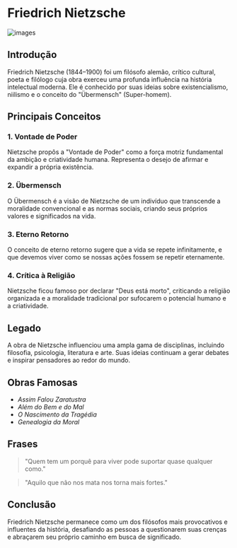 # Friedrich Nietzsche
![images](https://github.com/user-attachments/assets/04623d85-a1a2-4488-af60-8a3f294a9e31)

## Introdução
Friedrich Nietzsche (1844–1900) foi um filósofo alemão, crítico cultural, poeta e filólogo cuja obra exerceu uma profunda influência na história intelectual moderna. Ele é conhecido por suas ideias sobre existencialismo, niilismo e o conceito do "Übermensch" (Super-homem).

## Principais Conceitos

### 1. **Vontade de Poder**
Nietzsche propôs a "Vontade de Poder" como a força motriz fundamental da ambição e criatividade humana. Representa o desejo de afirmar e expandir a própria existência.

### 2. **Übermensch**
O Übermensch é a visão de Nietzsche de um indivíduo que transcende a moralidade convencional e as normas sociais, criando seus próprios valores e significados na vida.

### 3. **Eterno Retorno**
O conceito de eterno retorno sugere que a vida se repete infinitamente, e que devemos viver como se nossas ações fossem se repetir eternamente.

### 4. **Crítica à Religião**
Nietzsche ficou famoso por declarar "Deus está morto", criticando a religião organizada e a moralidade tradicional por sufocarem o potencial humano e a criatividade.

## Legado
A obra de Nietzsche influenciou uma ampla gama de disciplinas, incluindo filosofia, psicologia, literatura e arte. Suas ideias continuam a gerar debates e inspirar pensadores ao redor do mundo.

## Obras Famosas
- *Assim Falou Zaratustra*
- *Além do Bem e do Mal*
- *O Nascimento da Tragédia*
- *Genealogia da Moral*

## Frases
> "Quem tem um porquê para viver pode suportar quase qualquer como."

> "Aquilo que não nos mata nos torna mais fortes."

## Conclusão
Friedrich Nietzsche permanece como um dos filósofos mais provocativos e influentes da história, desafiando as pessoas a questionarem suas crenças e abraçarem seu próprio caminho em busca de significado.

